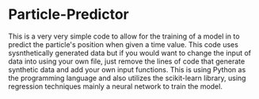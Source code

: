 # Particle-Predictor
This is a very very simple code to allow for the training of a model in to predict the particle's position when given a time value.
This code uses sysnthetically generated data but if you would want to change the input of data into using your own file, just remove the lines of code that generate synthetic data and add your own input functions.
This is using Python as the programming language and also utilizes the scikit-learn library, using regression techniques mainly a neural network to train the model.
